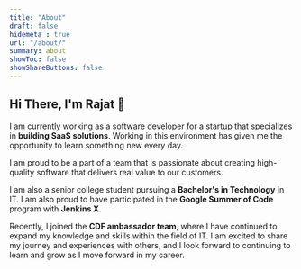 ```yaml
---
title: "About"
draft: false
hidemeta : true
url: "/about/"
summary: about
showToc: false
showShareButtons: false
---
```


## Hi There, I'm Rajat 👋

I am currently working as a software developer for a startup that specializes in **building SaaS solutions**. Working in this environment has given me the opportunity to learn something new every day.

I am proud to be a part of a team that is passionate about creating high-quality software that delivers real value to our customers.

I am also a senior college student pursuing a **Bachelor's in Technology** in IT. I am also proud to have participated in the **Google Summer of Code** program with **Jenkins X**.

Recently, I joined the **CDF ambassador team**, where I have continued to expand my knowledge and skills within the field of IT. I am excited to share my journey and experiences with others, and I look forward to continuing to learn and grow as I move forward in my career.
